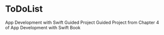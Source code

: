 # ToDoList
App Development with Swift Guided Project
Guided Project from Chapter 4 of App Development with Swift Book
